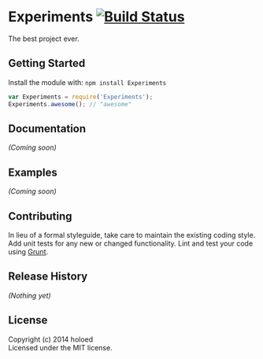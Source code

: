 # Experiments [![Build Status](https://secure.travis-ci.org/epentangelo/JavaScriptExperiments.png?branch=master)](http://travis-ci.org/epentangelo/JavaScriptExperiments)

The best project ever.

## Getting Started
Install the module with: `npm install Experiments`

```javascript
var Experiments = require('Experiments');
Experiments.awesome(); // "awesome"
```

## Documentation
_(Coming soon)_

## Examples
_(Coming soon)_

## Contributing
In lieu of a formal styleguide, take care to maintain the existing coding style. Add unit tests for any new or changed functionality. Lint and test your code using [Grunt](http://gruntjs.com/).

## Release History
_(Nothing yet)_

## License
Copyright (c) 2014 holoed  
Licensed under the MIT license.
